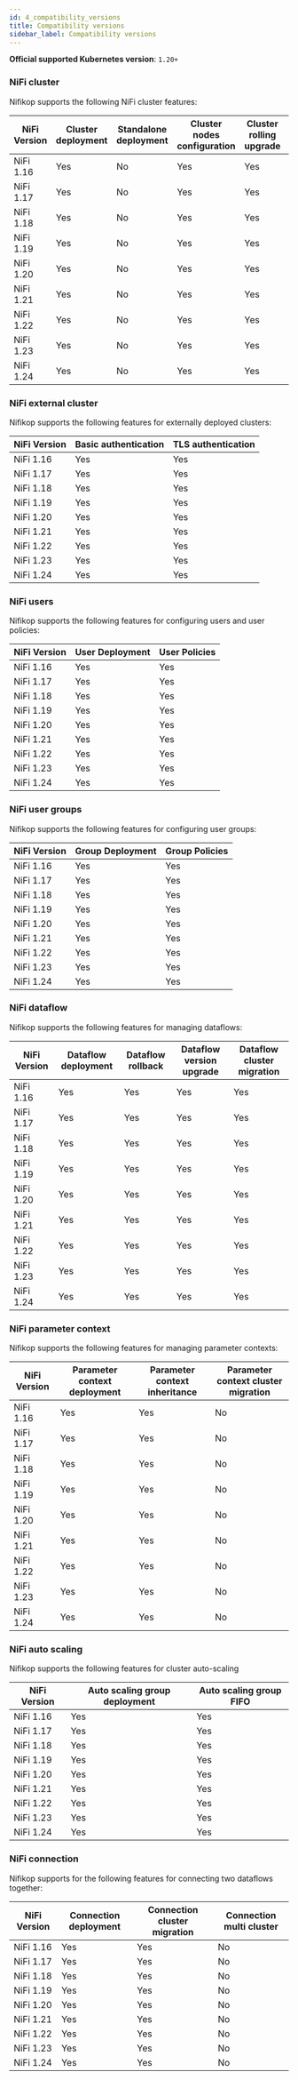```yaml
---
id: 4_compatibility_versions
title: Compatibility versions
sidebar_label: Compatibility versions
---
```


**Official supported Kubernetes version**: `1.20+`


### NiFi cluster

Nifikop supports the following NiFi cluster features: 

| NiFi Version                    | Cluster deployment | Standalone deployment | Cluster nodes configuration | Cluster rolling upgrade | Cluster scaling | Cluster auto-scaling | Prometheus Reporting |
|----------------------------|---------|-----------|---------|-----------|---------|-----------|---------|
| NiFi 1.16                  | Yes     | No        | Yes     | Yes       | Yes     | Yes       | Yes     |
| NiFi 1.17                  | Yes     | No        | Yes     | Yes       | Yes     | Yes       | Yes     |
| NiFi 1.18                  | Yes     | No        | Yes     | Yes       | Yes     | Yes       | Yes     |
| NiFi 1.19                  | Yes     | No        | Yes     | Yes       | Yes     | Yes       | Yes     |
| NiFi 1.20                  | Yes     | No        | Yes     | Yes       | Yes     | Yes       | Yes     |
| NiFi 1.21                  | Yes     | No        | Yes     | Yes       | Yes     | Yes       | Yes     |
| NiFi 1.22                  | Yes     | No        | Yes     | Yes       | Yes     | Yes       | Yes     |
| NiFi 1.23                  | Yes     | No        | Yes     | Yes       | Yes     | Yes       | Yes     |
| NiFi 1.24                  | Yes     | No        | Yes     | Yes       | Yes     | Yes       | Yes     |


### NiFi external cluster

Nifikop supports the following features for externally deployed clusters:

| NiFi Version | Basic authentication | TLS authentication |
|--------------|----------------------|--------------------|
| NiFi 1.16    | Yes                  | Yes                |
| NiFi 1.17    | Yes                  | Yes                |
| NiFi 1.18    | Yes                  | Yes                |
| NiFi 1.19    | Yes                  | Yes                |
| NiFi 1.20    | Yes                  | Yes                |
| NiFi 1.21    | Yes                  | Yes                |
| NiFi 1.22    | Yes                  | Yes                |
| NiFi 1.23    | Yes                  | Yes                |
| NiFi 1.24    | Yes                  | Yes                |

### NiFi users

Nifikop supports the following features for configuring users and user policies:

| NiFi Version    | User Deployment | User Policies |
|-----------------|-----------------|---------------|
| NiFi 1.16       | Yes             | Yes           |
| NiFi 1.17       | Yes             | Yes           |
| NiFi 1.18       | Yes             | Yes           |
| NiFi 1.19       | Yes             | Yes           |
| NiFi 1.20       | Yes             | Yes           |
| NiFi 1.21       | Yes             | Yes           |
| NiFi 1.22       | Yes             | Yes           |
| NiFi 1.23       | Yes             | Yes           |
| NiFi 1.24       | Yes             | Yes           |

### NiFi user groups

Nifikop supports the following features for configuring user groups:

| NiFi Version  | Group Deployment | Group Policies |
|---------------|------------------|----------------|
| NiFi 1.16     | Yes              | Yes            |
| NiFi 1.17     | Yes              | Yes            |
| NiFi 1.18     | Yes              | Yes            |
| NiFi 1.19     | Yes              | Yes            |
| NiFi 1.20     | Yes              | Yes            |
| NiFi 1.21     | Yes              | Yes            |
| NiFi 1.22     | Yes              | Yes            |
| NiFi 1.23     | Yes              | Yes            |
| NiFi 1.24     | Yes              | Yes            |

### NiFi dataflow

Nifikop supports the following features for managing dataflows:

| NiFi Version  | Dataflow deployment | Dataflow rollback | Dataflow version upgrade | Dataflow cluster migration |
|---------------|---------------------|-------------------|--------------------------|----------------------------|
| NiFi 1.16     | Yes                 | Yes               | Yes                      | Yes                        |
| NiFi 1.17     | Yes                 | Yes               | Yes                      | Yes                        |
| NiFi 1.18     | Yes                 | Yes               | Yes                      | Yes                        |
| NiFi 1.19     | Yes                 | Yes               | Yes                      | Yes                        |
| NiFi 1.20     | Yes                 | Yes               | Yes                      | Yes                        |
| NiFi 1.21     | Yes                 | Yes               | Yes                      | Yes                        |
| NiFi 1.22     | Yes                 | Yes               | Yes                      | Yes                        |
| NiFi 1.23     | Yes                 | Yes               | Yes                      | Yes                        |
| NiFi 1.24     | Yes                 | Yes               | Yes                      | Yes                        |

### NiFi parameter context

Nifikop supports the following features for managing parameter contexts:

| NiFi Version | Parameter context deployment | Parameter context inheritance | Parameter context cluster migration |
|--------------|------------------------------|-------------------------------|-------------------------------------|
| NiFi 1.16    | Yes                          | Yes                           | No                                  |
| NiFi 1.17    | Yes                          | Yes                           | No                                  |
| NiFi 1.18    | Yes                          | Yes                           | No                                  |
| NiFi 1.19    | Yes                          | Yes                           | No                                  |
| NiFi 1.20    | Yes                          | Yes                           | No                                  |
| NiFi 1.21    | Yes                          | Yes                           | No                                  |
| NiFi 1.22    | Yes                          | Yes                           | No                                  |
| NiFi 1.23    | Yes                          | Yes                           | No                                  |
| NiFi 1.24    | Yes                          | Yes                           | No                                  |


### NiFi auto scaling

Nifikop supports the following features for cluster auto-scaling

| NiFi Version  | Auto scaling group deployment | Auto scaling group FIFO |
|---------------|-------------------------------|-------------------------|
| NiFi 1.16     | Yes                           | Yes                     |
| NiFi 1.17     | Yes                           | Yes                     |
| NiFi 1.18     | Yes                           | Yes                     |
| NiFi 1.19     | Yes                           | Yes                     |
| NiFi 1.20     | Yes                           | Yes                     |
| NiFi 1.21     | Yes                           | Yes                     |
| NiFi 1.22     | Yes                           | Yes                     |
| NiFi 1.23     | Yes                           | Yes                     |
| NiFi 1.24     | Yes                           | Yes                     |

### NiFi connection

Nifikop supports for the following features for connecting two dataflows together:

| NiFi Version | Connection deployment | Connection cluster migration | Connection multi cluster |
|--------------|-----------------------|------------------------------|--------------------------|
| NiFi 1.16    | Yes                   | Yes                          | No                       |
| NiFi 1.17    | Yes                   | Yes                          | No                       |
| NiFi 1.18    | Yes                   | Yes                          | No                       |
| NiFi 1.19    | Yes                   | Yes                          | No                       |
| NiFi 1.20    | Yes                   | Yes                          | No                       |
| NiFi 1.21    | Yes                   | Yes                          | No                       |
| NiFi 1.22    | Yes                   | Yes                          | No                       |
| NiFi 1.23    | Yes                   | Yes                          | No                       |
| NiFi 1.24    | Yes                   | Yes                          | No                       |
